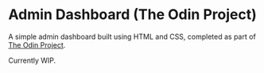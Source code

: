 # Admin Dashboard (The Odin Project)

A simple admin dashboard built using HTML and CSS, completed as part of 
[The Odin Project](https://www.theodinproject.com/home).

Currently WIP.
